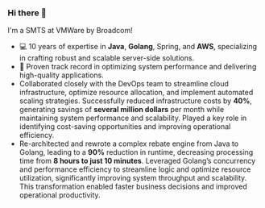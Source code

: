 ### Hi there 👋
I'm a SMTS at VMWare by Broadcom!
- 💻 10 years of expertise in **Java**, **Golang**, Spring, and **AWS**, specializing in crafting
robust and scalable server-side solutions.
- 🤟 Proven track record in optimizing system performance and delivering high-quality applications.
- Collaborated closely with the DevOps team to streamline cloud infrastructure, optimize resource allocation, and implement automated scaling strategies. Successfully reduced infrastructure costs by **40%**, generating savings of **several million dollars** per month while maintaining system performance and scalability. Played a key role in identifying cost-saving opportunities and improving operational efficiency.
- Re-architected and rewrote a complex rebate engine from Java to Golang, leading to a **90%** reduction in runtime, decreasing processing time from **8 hours to just 10 minutes**. Leveraged Golang’s concurrency and performance efficiency to streamline logic and optimize resource utilization, significantly improving system throughput and scalability. This transformation enabled faster business decisions and improved operational productivity.

